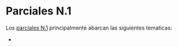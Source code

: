 # Parciales N.1

Los [parciales N.1](https://sophia.javeriana.edu.co/programacion/parciales?anio_acad=All&field_periodo_academico_target_id=All&field_asignatura_target_id=14&field_numero_de_parcial_target_id=11) principalmente abarcan las siguientes tematicas:

-
